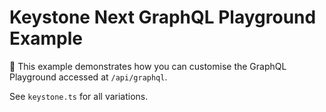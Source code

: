 # Keystone Next GraphQL Playground Example

👋 This example demonstrates how you can customise the GraphQL Playground accessed at `/api/graphql`.

See `keystone.ts` for all variations.

